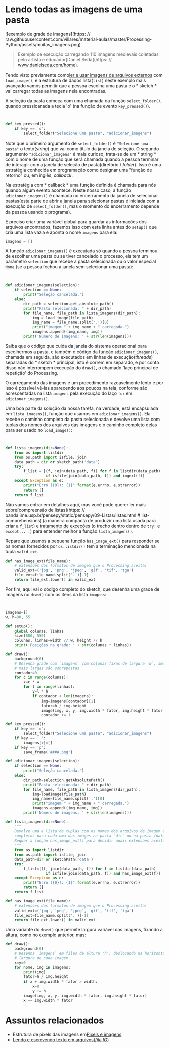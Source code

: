 
# Lendo todas as imagens de uma pasta

![exemplo de grade de imagens](https: // raw.githubusercontent.com/villares/material-aulas/master/Processing-Python/assets/muitas_imagens.png)

> Exemplo de execução carregando 110 imagens medievais coletadas pelo artista e educador[Daniel Seda](https: // www.danielseda.com/home).

Tendo visto previamente como[ler e usar imagens de arquivos externos](imagens_externas.md) com `load_image()`, e a estrutura de dados lista(`list`) neste exemplo mais avançado vamos permitir que a pessoa escolha uma pasta e o * sketch * vai carregar todas as imagens nela encontradas.

A seleção da pasta começa com uma chamada da função `select_folder()`, quando pressioanada a tecla 'o' (na função de evento `key_pressed()`).

```python


def key_pressed():
    if key == 'o':
        select_folder("Selecione uma pasta", "adicionar_imagens")


```

Note que o primeiro argumento de `select_folder()` é `"Selecione uma pasta"` o texto(*string*) que vai como título da janela de seleção. O segundo argumento `"adicionar_imagens"` é mais curioso, trata-se de um * string * com o nome de uma função que será chamada quando a pessoa terminar de interagir com a janela de seleção de pasta(diretório / *folder*). Isso é uma estratégia conhecida em programação como designar uma "função de retorno" ou, em inglês, *callback*.

Na estratégia com * callback * uma função definida é chamada para nós quando algum evento acontece. Neste nosso caso, a função `adicionar_imagens()` é chamada no encerramento da janela de selecionar pastas(esta parte de abrir a janela para selecionar pastas é iniciada com a execução de `select_folder()`, mas o momento do encerramento depende da pessoa usando o programa).

É preciso criar uma variável global para guardar as informações dos arquivos encontrados, fazemos isso com esta linha antes do `setup()` que cria uma lista vazia e aponta o nome `imagens` para ela:

```python
imagens = []
```

A função `adicionar_imagens()` é executada só quando a pessoa terminou de escolher uma pasta ou se tiver cancelado o processo, ela tem um parâmetro `selection` que recebe a pasta selecionada ou o valor especial `None` (se a pessoa fechou a janela sem selecionar uma pasta):

```python


def adicionar_imagens(selection):
    if selection == None:
        print("Seleção cancelada.")
    else:
        dir_path = selection.get_absolute_path()
        print("Pasta selecionada: " + dir_path)
        for file_name, file_path in lista_imagens(dir_path):
            img = load_image(file_path)
            img_name = file_name.split('.')[0]
            print("imagem " + img_name + " carregada.")
            imagens.append((img_name, img))
        print('Número de imagens: ' + str(len(imagens)))


```

Saiba que o código que cuida da janela do sistema operacional para escolhermos a pasta, e também o código da função `adicionar_imagens()`, chamada em seguida, são executados em linhas de execução(*threads*) separadas do * sketch * principal, isto é correm em separado, e por conta disso não interrompem execução do `draw()`, o chamado 'laço principal de repetição' do Processing.

O carregamento das imagens é um procedimento razoavelmente lento e por isso é possível vê-las aparecendo aos poucos na tela, conforme são acrescentadas na lista `imagens` pela execução do laço `for` em `adicionar_imagens()`.

Uma boa parte da solução da nossa tarefa, na verdade, está encapsulada em `lista_imagens()`, função que usamos em `adicionar_imagens()`. Ela recebe o caminho completo da pasta selecionada e devolve uma lista com tuplas dos nomes dos arquivos das imagens e o caminho completo delas para ser usado no `load_image()`:

```python


def lista_imagens(dir=None):
    from os import listdir
    from os.path import isfile, join
    data_path = dir or sketch_path('data')
    try:
        f_list = [(f, join(data_path, f)) for f in listdir(data_path)
                  if isfile(join(data_path, f)) and imgext(f)]
    except Exception as e:
        print("Erro ({0}): {1}".format(e.errno, e.strerror))
        return []
    return f_list


```
Não vamos entrar em detalhes aqui, mas você pode querer ler mais sobre[compreensão de listas](https: // panda.ime.usp.br/pensepy/static/pensepy/09-Listas/listas.html  # list-comprehensions) (a maneira compacta de produzir uma lista usada para criar a `f_list`) e [tratamento de exceções](http://turing.com.br/pydoc/2.7/tutorial/errors.html#excecoes) (o trecho dentro dentro de `try:` e  `except... :`) para entender melhor a função `lista_imagens()`.

Repare que usamos a pequena função `has_image_ext()` para responder se  os nomes fornecidos por `os.listdir()` tem a terminação mencionada na tupla `valid_ext`.

```python
def has_image_ext(file_name):
    # extensões dos formatos de imagem que o Processing aceita!
    valid_ext=('jpg', 'png', 'jpeg', 'gif', 'tif', 'tga')
    file_ext=file_name.split('.')[-1]
    return file_ext.lower() in valid_ext
```

Por fim, aqui vai o código completo do sketch, que desenha uma grade de imagens no `draw()` com os itens da lista `imagens`:

```python


imagens=[]
w, h=80, 55

def setup():
    global colunas, linhas
    size(880, 550)
    colunas, linhas=width // w, height // h
    print('Posições na grade: ' + str(colunas * linhas))

def draw():
    background(0)
    # Desenha grade com `imagens` com colunas fixas de largura `w`, imagens
    # mais largas são sobrepostas
    contador=0
    for c in range(colunas):
        x=c * w
        for l in range(linhas):
            y=l * h
            if contador < len(imagens):
                img=imagens[contador][1]
                fator=h / img.height
                image(img, x, y, img.width * fator, img.height * fator)
                contador += 1

def key_pressed():
    if key == 'o':
        select_folder("Selecione uma pasta", "adicionar_imagens")
    if key == ' ':
        imagens[:]=[]
    if key == 'p':
        save_frame('####.png')

def adicionar_imagens(selection):
    if selection == None:
        print("Seleção cancelada.")
    else:
        dir_path=selection.getAbsolutePath()
        print("Pasta selecionada: " + dir_path)
        for file_name, file_path in lista_imagens(dir_path):
            img=loadImage(file_path)
            img_name=file_name.split('.')[0]
            print("imagem " + img_name + " carregada.")
            imagens.append((img_name, img))
        print('Número de imagens: ' + str(len(imagens)))

def lista_imagens(dir=None):
    """
    Devolve uma a lista de tuplas com os nomes dos arquivos de imagem e os caminhos
    completos para cada uma das images na pasta `dir` ou na pasta /data/ do sketch.
    Requer a função has_image_ext() para decidir quais extensões aceitar.
    """
    from os import listdir
    from os.path import isfile, join
    data_path=dir or sketchPath('data')
    try:
        f_list=[(f, join(data_path, f)) for f in listdir(data_path)
                  if isfile(join(data_path, f)) and has_image_ext(f)]
    except Exception as e:
        print("Erro ({0}): {1}".format(e.errno, e.strerror))
        return []
    return f_list

def has_image_ext(file_name):
    # extensões dos formatos de imagem que o Processing aceita!
    valid_ext=('jpg', 'png', 'jpeg', 'gif', 'tif', 'tga')
    file_ext=file_name.split('.')[-1]
    return file_ext.lower() in valid_ext
```

Uma variante do `draw()` que permite largura variável das imagens, fixando a altura, como no exemplo anterior, mas:

```python
def draw():
    background(0)
    # Desenha `imagens` em filas de altura 'h', deslocando na horizontal com
    # largura de cada imagem.
    x=y=0
    for nome, img in imagens:
        print(img)
        fator=h / img.height
        if x + img.width * fator > width:
            x=0
            y += h
        image(img, x, y, img.width * fator, img.height * fator)
        x += img.width * fator
```

# Assuntos relacionados

- Estrutura de pixels das imagens em[Pixels e imagens](pixels.md)
- [Lendo e escrevendo texto em arquivos(*file IO*)](/Processing-Python/file_IO.md)
